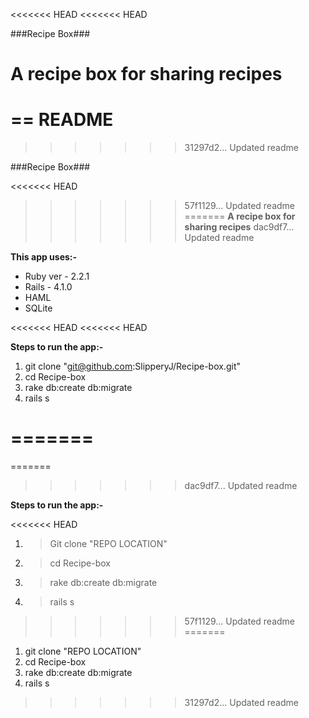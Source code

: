 <<<<<<< HEAD
<<<<<<< HEAD

###Recipe Box###

**A recipe box for sharing recipes**
=======
== README
=======
>>>>>>> 31297d2... Updated readme

###Recipe Box###

<<<<<<< HEAD
>>>>>>> 57f1129... Updated readme
=======
**A recipe box for sharing recipes**
>>>>>>> dac9df7... Updated readme

**This app uses:-**


- Ruby ver - 2.2.1
- Rails - 4.1.0
- HAML
- SQLite

<<<<<<< HEAD
<<<<<<< HEAD

**Steps to run the app:-**

1. git clone "git@github.com:SlipperyJ/Recipe-box.git"
2. cd Recipe-box
3. rake db:create db:migrate
4. rails s

=======
===============================================

=======
>>>>>>> dac9df7... Updated readme

**Steps to run the app:-**

<<<<<<< HEAD
1. > Git clone "REPO LOCATION"
2. > cd Recipe-box
3. > rake db:create db:migrate
4. > rails s
>>>>>>> 57f1129... Updated readme
=======
1. git clone "REPO LOCATION"
2. cd Recipe-box
3. rake db:create db:migrate
4. rails s

>>>>>>> 31297d2... Updated readme
